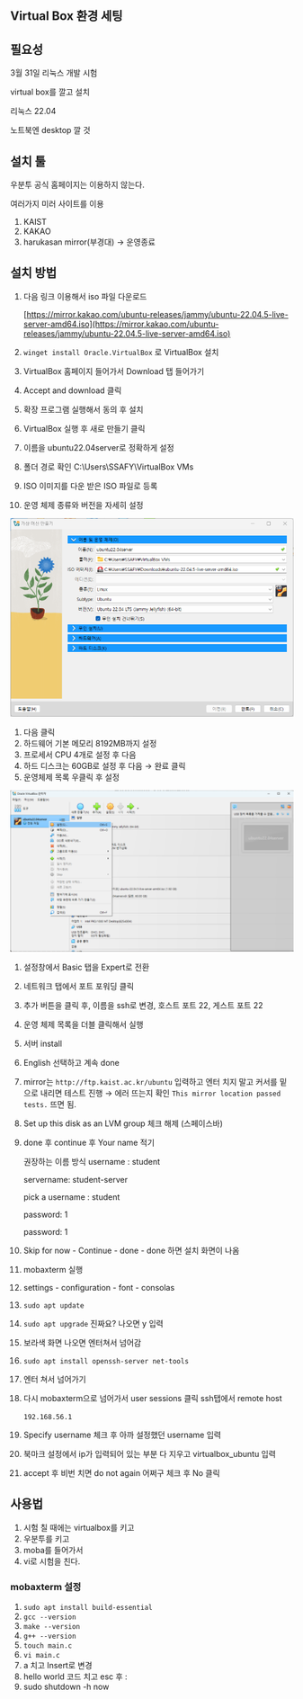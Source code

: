 ## Virtual Box 환경 세팅

## 필요성

3월 31일 리눅스 개발 시험

virtual box를 깔고 설치

리눅스 22.04

노트북엔 desktop 깔 것

## 설치 툴

우분투 공식 홈페이지는 이용하지 않는다.

여러가지 미러 사이트를 이용

1. KAIST
2. KAKAO
3. harukasan mirror(부경대) → 운영종료

## 설치 방법

1. 다음 링크 이용해서 iso 파일 다운로드
    
    [https://mirror.kakao.com/ubuntu-releases/jammy/ubuntu-22.04.5-live-server-amd64.iso](https://mirror.kakao.com/ubuntu-releases/jammy/ubuntu-22.04.5-live-server-amd64.iso)
    
2. `winget install Oracle.VirtualBox` 로 VirtualBox 설치
3. VirtualBox 홈페이지 들어가서 Download 탭 들어가기
4. Accept and download 클릭
5. 확장 프로그램  실행해서 동의 후 설치
6. VirtualBox 실행 후 새로 만들기 클릭
7. 이름을 ubuntu22.04server로 정확하게 설정
8. 폴더 경로 확인 C:\Users\SSAFY\VirtualBox VMs
9. ISO 이미지를 다운 받은 ISO 파일로 등록
10. 운영 체제 종류와 버전을 자세히 설정

![image.png](image.png)

1. 다음 클릭
2. 하드웨어 기본 메모리 8192MB까지 설정
3. 프로세서 CPU 4개로 설정 후 다음
4. 하드 디스크는 60GB로 설정 후 다음 → 완료 클릭
5. 운영체제 목록 우클릭 후 설정

![image.png](image%201.png)

1. 설정창에서 Basic 탭을 Expert로 전환
2. 네트워크 탭에서 포트 포워딩 클릭
3. 추가 버튼을 클릭 후, 이름을 ssh로 변경, 호스트 포트 22, 게스트 포트 22
4. 운영 체제 목록을 더블 클릭해서 실행
5. 서버 install
6. English 선택하고 계속 done
7. mirror는 `http://ftp.kaist.ac.kr/ubuntu` 입력하고 엔터 치지 말고 커서를 밑으로 내리면 테스트 진행 → 에러 뜨는지 확인 `This mirror location passed tests.` 뜨면 됨.
8. Set up this disk as an LVM group 체크 해제 (스페이스바)
9. done 후 continue 후 Your name 적기
    
    권장하는 이름 방식 username : student
    
    servername: student-server
    
    pick a username : student
    
    password: 1
    
    password: 1
    
10. Skip for now - Continue - done - done 하면 설치 화면이 나옴
11. mobaxterm 실행
12. settings - configuration - font - consolas
13. `sudo apt update`
14. `sudo apt upgrade` 진짜요? 나오면 y 입력
15. 보라색 화면 나오면 엔터쳐서 넘어감
16. `sudo apt install openssh-server net-tools`
17. 엔터 쳐서 넘어가기
18. 다시 mobaxterm으로 넘어가서 user sessions 클릭 ssh탭에서 remote host
    
    `192.168.56.1`
    
19. Specify username 체크 후 아까 설정했던 username 입력
20. 북마크 설정에서 ip가 입력되어 있는 부분 다 지우고 virtualbox_ubuntu 입력
21. accept 후 비번 치면 do not again 어쩌구 체크 후 No 클릭

## 사용법

1. 시험 칠 때에는 virtualbox를 키고
2. 우분투를 키고
3. moba를 들어가서
4. vi로 시험을 친다.

### mobaxterm 설정

1. `sudo apt install build-essential`
2. `gcc --version`
3. `make --version`
4. `g++ --version` 
5. `touch main.c`
6. `vi main.c`
7. a 치고 Insert로 변경
8. hello world 코드 치고 esc 후 :
9. sudo shutdown -h now
